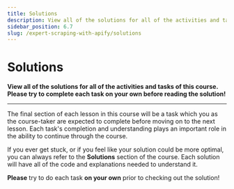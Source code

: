 ```yaml
---
title: Solutions
description: View all of the solutions for all of the activities and tasks of this course. Please try to complete each task on your own before reading the solution!
sidebar_position: 6.7
slug: /expert-scraping-with-apify/solutions
---
```


# Solutions

**View all of the solutions for all of the activities and tasks of this course. Please try to complete each task on your own before reading the solution!**

---

The final section of each lesson in this course will be a task which you as the course-taker are expected to complete before moving on to the next lesson. Each task's completion and understanding plays an important role in the ability to continue through the course.

If you ever get stuck, or if you feel like your solution could be more optimal, you can always refer to the **Solutions** section of the course. Each solution will have all of the code and explanations needed to understand it.

**Please** try to do each task **on your own** prior to checking out the solution!
